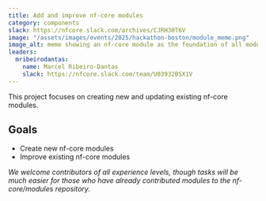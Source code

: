 ```yaml
---
title: Add and improve nf-core modules
category: components
slack: https://nfcore.slack.com/archives/CJRH30T6V
image: "/assets/images/events/2025/hackathon-boston/module_meme.png"
image_alt: meme showing an nf-core module as the foundation of all modern digital infrastructure
leaders:
  mribeirodantas:
    name: Marcel Ribeiro-Dantas
    slack: https://nfcore.slack.com/team/U03932BSX1V
---
```


This project focuses on creating new and updating existing nf-core modules.

## Goals

- Create new nf-core modules
- Improve existing nf-core modules

_We welcome contributors of all experience levels, though tasks will be much easier for those who have already contributed modules to the nf-core/modules repository._
